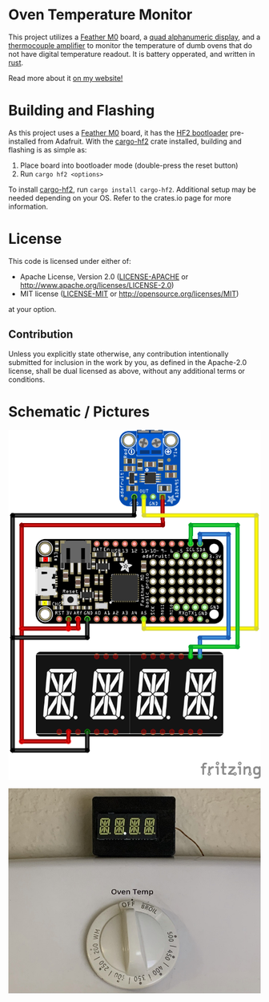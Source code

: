 # Oven Temperature Monitor

This project utilizes a [Feather M0] board, a [quad alphanumeric display], and a
[thermocouple amplifier] to monitor the temperature of dumb ovens that do
not have digital temperature readout. It is battery opperated, and written
in [rust].

Read more about it [on my website!](https://www.holmesengineering.com/oven-temp-rs/)

# Building and Flashing

As this project uses a [Feather M0] board, it has the [HF2 bootloader] pre-installed from
Adafruit. With the [cargo-hf2] crate installed, building and flashing is as simple as:

1. Place board into bootloader mode (double-press the reset button)
2. Run `cargo hf2 <options>`

To install [cargo-hf2], run `cargo install cargo-hf2`. Additional setup may be needed depending
on your OS. Refer to the crates.io page for more information.

# License

This code is licensed under either of:

- Apache License, Version 2.0 ([LICENSE-APACHE](LICENSE-APACHE) or
  http://www.apache.org/licenses/LICENSE-2.0)
- MIT license ([LICENSE-MIT](LICENSE-MIT) or http://opensource.org/licenses/MIT)

at your option.

## Contribution

Unless you explicitly state otherwise, any contribution intentionally submitted for inclusion in the
work by you, as defined in the Apache-2.0 license, shall be dual licensed as above, without any
additional terms or conditions.

# Schematic / Pictures

![Schematic - very simple][schematic]

![Picture of the board][oven-temp-board]

[Feather M0]: https://www.adafruit.com/product/2772
[quad alphanumeric display]: https://www.adafruit.com/product/3127
[thermocouple amplifier]: https://www.adafruit.com/product/1778
[rust]: https://rust-lang.org
[oven-temp-board]: https://github.com/TDHolmes/oven-temp-rs/raw/master/docs/images/oven-temp-off.jpeg
[schematic]: https://github.com/TDHolmes/oven-temp-rs/raw/master/docs/images/schematic.png
[HF2 bootloader]: https://github.com/jacobrosenthal/hf2-rs/tree/master/hf2
[cargo-hf2]: https://crates.io/crates/cargo-hf2
